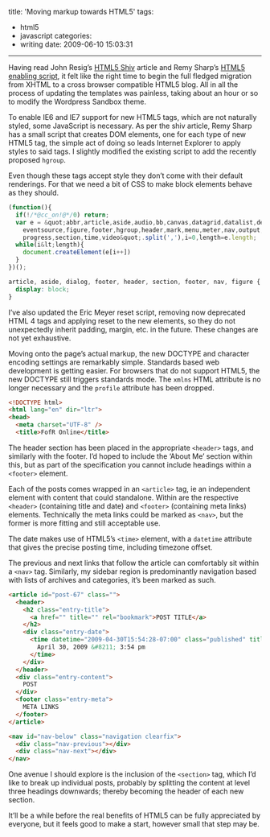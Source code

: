 title: 'Moving markup towards HTML5'
tags:
  - html5
  - javascript
categories:
  - writing
date: 2009-06-10 15:03:31
---

Having read John Resig’s [HTML5 Shiv](http://ejohn.org/blog/html5-shiv/) article and Remy Sharp’s [HTML5 enabling script](https://remysharp.com/2009/01/07/html5-enabling-script/), it felt like the right time to begin the full fledged migration from XHTML to a cross browser compatible HTML5 blog. All in all the process of updating the templates was painless, taking about an hour or so to modify the Wordpress Sandbox theme.

To enable IE6 and IE7 support for new HTML5 tags, which are not naturally styled, some JavaScript is necessary. As per the shiv article, Remy Sharp has a small script that creates DOM elements, one for each type of new HTML5 tag, the simple act of doing so leads Internet Explorer to apply styles to said tags. I slightly modified the existing script to add the recently proposed `hgroup`.

Even though these tags accept style they don’t come with their default renderings. For that we need a bit of CSS to make block elements behave as they should.

```js
(function(){
  if(!/*@cc_on!@*/0) return;
  var e = &quot;abbr,article,aside,audio,bb,canvas,datagrid,datalist,details,dialog,
    eventsource,figure,footer,hgroup,header,mark,menu,meter,nav,output,
    progress,section,time,video&quot;.split(','),i=0,length=e.length;
  while(i&lt;length){
    document.createElement(e[i++])
  }
})();
```

```css
article, aside, dialog, footer, header, section, footer, nav, figure {
  display: block;
}
```

I’ve also updated the Eric Meyer reset script, removing now deprecated HTML 4 tags and applying reset to the new elements, so they do not unexpectedly inherit padding, margin, etc. in the future. These changes are not yet exhaustive.

Moving onto the page’s actual markup, the new DOCTYPE and character encoding settings are remarkably simple. Standards based web development is getting easier. For browsers that do not support HTML5, the new DOCTYPE still triggers standards mode. The `xmlns` HTML attribute is no longer necessary and the `profile` attribute has been dropped.

```html
<!DOCTYPE html>
<html lang="en" dir="ltr">
<head>
  <meta charset="UTF-8" />
  <title>FofR Online</title>
```

The header section has been placed in the appropriate `<header>` tags, and similarly with the footer. I’d hoped to include the ‘About Me’ section within this, but as part of the specification you cannot include headings within a `<footer>` element.

Each of the posts comes wrapped in an `<article>` tag, ie an independent element with content that could standalone. Within are the respective `<header>` (containing title and date) and `<footer>` (containing meta links)  elements. Technically the meta links could be marked as `<nav>`, but the former is more fitting and still acceptable use.

The date makes use of HTML5’s `<time>` element, with a `datetime` attribute that gives the precise posting time, including timezone offset.

The previous and next links that follow the article can comfortably sit within a `<nav>` tag. Similarly, my sidebar region is predominantly navigation based with lists of archives and categories, it’s been marked as such.

```html
<article id="post-67" class="">
  <header>
    <h2 class="entry-title">
      <a href="" title="" rel="bookmark">POST TITLE</a>
    </h2>
    <div class="entry-date">
      <time datetime="2009-04-30T15:54:28-07:00" class="published" title="2009-04-30T15:54:28-07:00">
        April 30, 2009 &#8211; 3:54 pm
      </time>
    </div>
  </header>
  <div class="entry-content">
    POST
  </div>
  <footer class="entry-meta">
    META LINKS
  </footer>
</article>

<nav id="nav-below" class="navigation clearfix">
  <div class="nav-previous"></div>
  <div class="nav-next"></div>
</nav>
```

One avenue I should explore is the inclusion of the `<section>` tag, which I’d like to break up individual posts, probably by splitting the content at level three headings downwards; thereby becoming the header of each new section.

It’ll be a while before the real benefits of HTML5 can be fully appreciated by everyone, but it feels good to make a start, however small that step may be.
